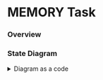 # MEMORY Task

### Overview

### State Diagram

<details>
  <summary>Diagram as a code</summary>

```plantuml
@startuml
title MEMORY FSM
hide empty description

note "Publishes: \nGLOBAL_MEASUREMENTS_WRITE_SUCCESS\nGLOBAL_ERROR" as N1

SLEEP: Initialized\nready for commands, low power mode
WRITE: Writing measurements to memory\n\nGLOBAL_MEASUREMENTS_WRITE_SUCCESS: Data written
ERROR: Error state\n\nGLOBAL_ERROR: Error message

[*] --> SLEEP : GLOBAL_CMD_INITIALIZE
SLEEP --> SLEEP : GLOBAL_TEMPERATURE_HUMIDITY_MEASUREMENTS_READY
SLEEP --> SLEEP : GLOBAL_LIGHT_MEASUREMENTS_READY
SLEEP --> WRITE : MEASUREMENTS_WRITE

WRITE --> SLEEP : GLOBAL_MEASUREMENTS_WRITE_SUCCESS

SLEEP --> ERROR : ERROR
WRITE --> ERROR : ERROR
@enduml
```
</details>